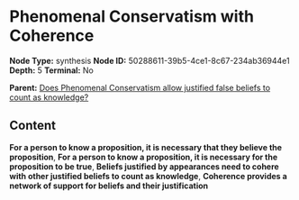 # Phenomenal Conservatism with Coherence

**Node Type:** synthesis
**Node ID:** 50288611-39b5-4ce1-8c67-234ab36944e1
**Depth:** 5
**Terminal:** No

**Parent:** [Does Phenomenal Conservatism allow justified false beliefs to count as knowledge?](does-phenomenal-conservatism-allow-justified-false-beliefs-to-count-as-knowledge-antithesis-677dd5ad-f61c-4ee7-b08a-7c7fac16f356.md)

## Content

**For a person to know a proposition, it is necessary that they believe the proposition**, **For a person to know a proposition, it is necessary for the proposition to be true**, **Beliefs justified by appearances need to cohere with other justified beliefs to count as knowledge**, **Coherence provides a network of support for beliefs and their justification**
